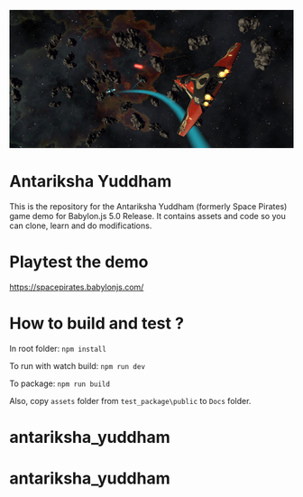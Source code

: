 ![Antariksha Yuddham](SpacePirates.jpg)

# Antariksha Yuddham

This is the repository for the Antariksha Yuddham (formerly Space Pirates) game demo for Babylon.js 5.0 Release.
It contains assets and code so you can clone, learn and do modifications.

# Playtest the demo

https://spacepirates.babylonjs.com/

# How to build and test ?

In root folder:
`npm install`

To run with watch build:
`npm run dev`

To package:
`npm run build`

Also, copy `assets` folder from `test_package\public` to `Docs` folder.


# antariksha_yuddham
# antariksha_yuddham
